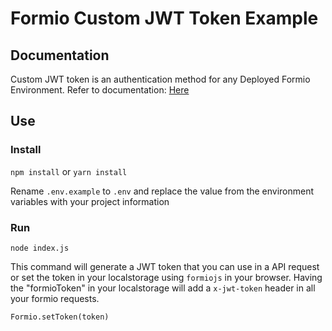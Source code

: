 # Formio Custom JWT Token Example

## Documentation

Custom JWT token is an authentication method for any Deployed Formio Environment. Refer to documentation: [Here](https://help.form.io/developers/integrations/auth#custom-jwt-authentication)

## Use

### Install

`npm install`
or
`yarn install`

Rename `.env.example` to `.env` and replace the value from the environment variables with your project information

### Run 
`node index.js`

This command will generate a JWT token that you can use in a API request or set the token in your localstorage using `formiojs` in your browser.
Having the "formioToken" in your localstorage will add a `x-jwt-token` header in all your formio requests.

`Formio.setToken(token)`

